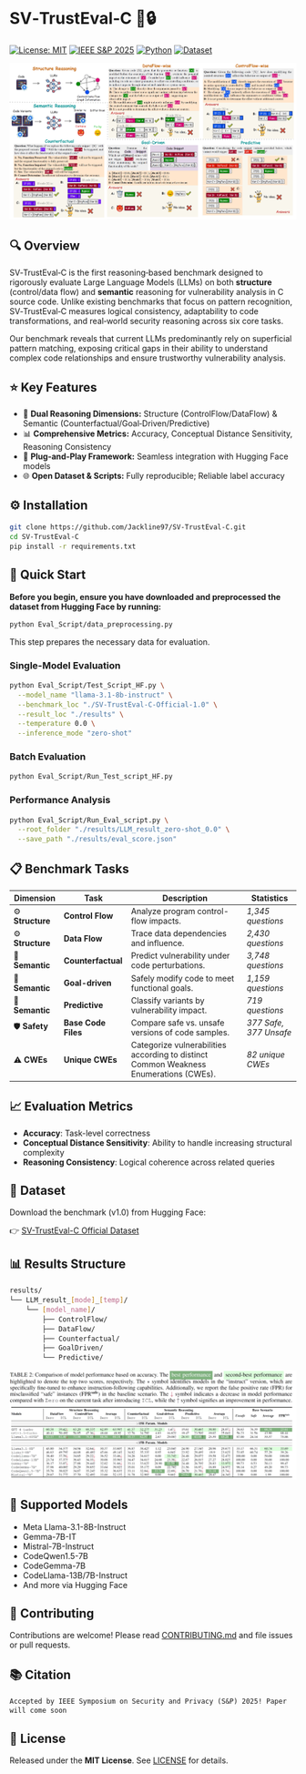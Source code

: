# SV‑TrustEval‑C 🚨🔒

[![License: MIT](https://img.shields.io/badge/License-MIT-green.svg)](LICENSE) [![IEEE S&P 2025](https://img.shields.io/badge/Publication-S%26P2025-blueviolet)](https://ieeexplore.ieee.org/document/) [![Python](https://img.shields.io/badge/Python-3.6%2B-blue.svg)](https://www.python.org) [![Dataset](https://img.shields.io/badge/Dataset-v1.0-blue)](https://anonymous.4open.science/r/TrustEval-1D7B)

<img src="Figures/main_intro.png" alt="SV-TrustEval-C Overview"/>

## 🔍 Overview
SV‑TrustEval‑C is the first reasoning‑based benchmark designed to rigorously evaluate Large Language Models (LLMs) on both **structure** (control/data flow) and **semantic** reasoning for vulnerability analysis in C source code. Unlike existing benchmarks that focus on pattern recognition, SV‑TrustEval‑C measures logical consistency, adaptability to code transformations, and real‑world security reasoning across six core tasks.

Our benchmark reveals that current LLMs predominantly rely on superficial pattern matching, exposing critical gaps in their ability to understand complex code relationships and ensure trustworthy vulnerability analysis.



## ⭐ Key Features
- 🎯 **Dual Reasoning Dimensions:** Structure (ControlFlow/DataFlow) & Semantic (Counterfactual/Goal‑Driven/Predictive)
- 📊 **Comprehensive Metrics:** Accuracy, Conceptual Distance Sensitivity, Reasoning Consistency
- 🔄 **Plug‑and‑Play Framework:** Seamless integration with Hugging Face models
- 🌐 **Open Dataset & Scripts:** Fully reproducible; Reliable label accuracy



## ⚙️ Installation
```bash
git clone https://github.com/Jackline97/SV-TrustEval-C.git
cd SV-TrustEval-C
pip install -r requirements.txt
```



## 🚀 Quick Start

**Before you begin, ensure you have downloaded and preprocessed the dataset from Hugging Face by running:**

```bash
python Eval_Script/data_preprocessing.py
```
This step prepares the necessary data for evaluation.

### Single-Model Evaluation
```bash
python Eval_Script/Test_Script_HF.py \
  --model_name "llama-3.1-8b-instruct" \
  --benchmark_loc "./SV-TrustEval-C-Official-1.0" \
  --result_loc "./results" \
  --temperature 0.0 \
  --inference_mode "zero-shot"
```

### Batch Evaluation
```bash
python Eval_Script/Run_Test_script_HF.py
```

### Performance Analysis
```bash
python Eval_Script/Run_Eval_script.py \
  --root_folder "./results/LLM_result_zero-shot_0.0" \
  --save_path "./results/eval_score.json"
```



## 📋 Benchmark Tasks

| **Dimension**        | **Task**             | **Description**                                                                              | **Statistics**           |
|-------------------------|----------------------|-------------------------------------------------|--------------------------|
| :gear: **Structure** | **Control Flow**     | Analyze program control-flow impacts.                          | *1,345 questions*        |
| :gear: **Structure** | **Data Flow**        | Trace data dependencies and influence.                         | *2,430 questions*        |
| :brain: **Semantic** | **Counterfactual**   | Predict vulnerability under code perturbations.                        | *3,748 questions*        |
| :brain: **Semantic** | **Goal-driven**      | Safely modify code to meet functional goals.                              | *1,159 questions*        |
| :brain: **Semantic** | **Predictive**       | Classify variants by vulnerability impact.                   | *719 questions*          |
| :shield: **Safety**  | **Base Code Files**  | Compare safe vs. unsafe versions of code samples.                                            | *377 Safe, 377 Unsafe*   |
| :warning: **CWEs**   | **Unique CWEs**      | Categorize vulnerabilities according to distinct Common Weakness Enumerations (CWEs).          | *82 unique CWEs*         |



## 📈 Evaluation Metrics
- **Accuracy**: Task-level correctness
- **Conceptual Distance Sensitivity**: Ability to handle increasing structural complexity
- **Reasoning Consistency**: Logical coherence across related queries


## 💾 Dataset

Download the benchmark (v1.0) from Hugging Face:

👉 [SV-TrustEval-C Official Dataset](https://huggingface.co/datasets/Jackline/SV-TrustEval-C-1.0)



## 📊 Results Structure
```bash
results/
└── LLM_result_[mode]_[temp]/
    └── [model_name]/
        ├── ControlFlow/
        ├── DataFlow/
        ├── Counterfactual/
        ├── GoalDriven/
        └── Predictive/
```

<img src="Figures/results.png" alt="Evaluation Results"/>



## 🤖 Supported Models
- Meta Llama-3.1-8B-Instruct
- Gemma-7B-IT
- Mistral-7B-Instruct
- CodeQwen1.5-7B
- CodeGemma-7B
- CodeLlama-13B/7B-Instruct
- And more via Hugging Face



## 🤝 Contributing
Contributions are welcome! Please read [CONTRIBUTING.md](CONTRIBUTING.md) and file issues or pull requests.



## 📚 Citation
```
Accepted by IEEE Symposium on Security and Privacy (S&P) 2025! Paper will come soon
```



## 📄 License
Released under the **MIT License**. See [LICENSE](LICENSE) for details.

